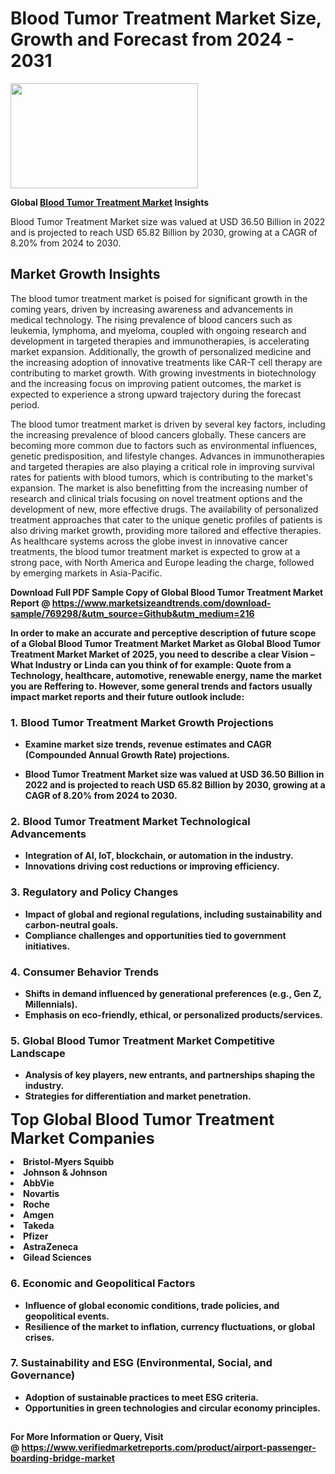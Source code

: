 <H1>Blood Tumor Treatment Market Size, Growth and Forecast from 2024 - 2031</H1><img class="aligncenter size-medium wp-image-584254" src="https://thirdeyenews.in/wp-content/uploads/2024/09/Global-Market-Research-300x168.jpeg" alt="" width="300" height="168" /><p><strong>Global&nbsp;<a href="https://www.marketsizeandtrends.com/download-sample/769298/&amp;utm_source=Github&utm_medium=216">Blood Tumor Treatment Market</a> Insights</strong></p><p>Blood Tumor Treatment Market size was valued at USD 36.50 Billion in 2022 and is projected to reach USD 65.82 Billion by 2030, growing at a CAGR of 8.20% from 2024 to 2030.</p><p><h2>Market Growth Insights</h2> <p>The blood tumor treatment market is poised for significant growth in the coming years, driven by increasing awareness and advancements in medical technology. The rising prevalence of blood cancers such as leukemia, lymphoma, and myeloma, coupled with ongoing research and development in targeted therapies and immunotherapies, is accelerating market expansion. Additionally, the growth of personalized medicine and the increasing adoption of innovative treatments like CAR-T cell therapy are contributing to market growth. With growing investments in biotechnology and the increasing focus on improving patient outcomes, the market is expected to experience a strong upward trajectory during the forecast period.</p> <p><strong></strong></p> <p>The blood tumor treatment market is driven by several key factors, including the increasing prevalence of blood cancers globally. These cancers are becoming more common due to factors such as environmental influences, genetic predisposition, and lifestyle changes. Advances in immunotherapies and targeted therapies are also playing a critical role in improving survival rates for patients with blood tumors, which is contributing to the market's expansion. The market is also benefitting from the increasing number of research and clinical trials focusing on novel treatment options and the development of new, more effective drugs. The availability of personalized treatment approaches that cater to the unique genetic profiles of patients is also driving market growth, providing more tailored and effective therapies. As healthcare systems across the globe invest in innovative cancer treatments, the blood tumor treatment market is expected to grow at a strong pace, with North America and Europe leading the charge, followed by emerging markets in Asia-Pacific.</p> <p><strong></p><p><span class=""><strong>Download Full PDF Sample Copy of Global Blood Tumor Treatment Market Report</strong> @ <a href="https://www.marketsizeandtrends.com/download-sample/769298/&amp;utm_source=Github&utm_medium=216" target="_blank">https://www.marketsizeandtrends.com/download-sample/769298/&amp;utm_source=Github&utm_medium=216</a></span></p><p>In order to make an accurate and perceptive description of future scope of a Global&nbsp;Blood Tumor Treatment Market Market as Global&nbsp;Blood Tumor Treatment Market Market of 2025, you need to describe a clear Vision &ndash; What Industry or Linda can you think of for example: Quote from a Technology, healthcare, automotive, renewable energy, name the market you are Reffering to. However, some general trends and factors usually impact market reports and their future outlook include:</p><h3>1.&nbsp;<strong>Blood Tumor Treatment Market Growth Projections</strong></h3><ul><li>Examine market size trends, revenue estimates and CAGR (Compounded Annual Growth Rate) projections.</li><li><p>Blood Tumor Treatment Market size was valued at USD 36.50 Billion in 2022 and is projected to reach USD 65.82 Billion by 2030, growing at a CAGR of 8.20% from 2024 to 2030.</p></li></ul><h3>2.&nbsp;<strong>Blood Tumor Treatment Market Technological Advancements</strong></h3><ul><li>Integration of AI, IoT, blockchain, or automation in the industry.</li><li>Innovations driving cost reductions or improving efficiency.</li></ul><h3>3.&nbsp;<strong>Regulatory and Policy Changes</strong></h3><ul><li>Impact of global and regional regulations, including sustainability and carbon-neutral goals.</li><li>Compliance challenges and opportunities tied to government initiatives.</li></ul><h3>4.&nbsp;<strong>Consumer Behavior Trends</strong></h3><ul><li>Shifts in demand influenced by generational preferences (e.g., Gen Z, Millennials).</li><li>Emphasis on eco-friendly, ethical, or personalized products/services.</li></ul><h3>5.&nbsp;<strong>Global Blood Tumor Treatment Market Competitive Landscape</strong></h3><ul><li>Analysis of key players, new entrants, and partnerships shaping the industry.</li><li>Strategies for differentiation and market penetration.</li></ul><p data-pm-slice="1 1 []"><span style="color: inherit; font-family: inherit; font-size: 25px;">Top Global Blood Tumor Treatment Market Companies</span></p><div class="" data-test-id=""><p><li>Bristol-Myers Squibb</li><li> Johnson & Johnson</li><li> AbbVie</li><li> Novartis</li><li> Roche</li><li> Amgen</li><li> Takeda</li><li> Pfizer</li><li> AstraZeneca</li><li> Gilead Sciences</li></p></div><h3>6.&nbsp;<strong>Economic and Geopolitical Factors</strong></h3><ul><li>Influence of global economic conditions, trade policies, and geopolitical events.</li><li>Resilience of the market to inflation, currency fluctuations, or global crises.</li></ul><h3>7.&nbsp;<strong>Sustainability and ESG (Environmental, Social, and Governance)</strong></h3><ul><li>Adoption of sustainable practices to meet ESG criteria.</li><li>Opportunities in green technologies and circular economy principles.</li></ul><h2><strong style="font-size: 14px;">For More Information or Query, Visit @&nbsp;</strong><a style="background-color: #ffffff; font-size: 14px;" href="https://www.marketsizeandtrends.com/report/blood-tumor-treatment-market/" target="_blank">https://www.verifiedmarketreports.com/product/airport-passenger-boarding-bridge-market</a></h2>
